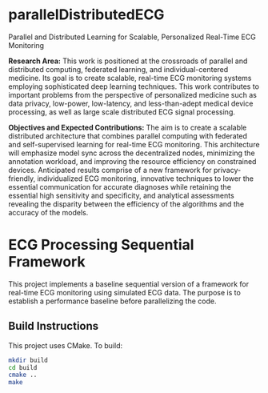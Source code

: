 # parallelDistributedECG
Parallel and Distributed Learning for Scalable, Personalized Real-Time ECG Monitoring

**Research Area:** This work is positioned at the crossroads of parallel and distributed computing, federated learning, and individual-centered medicine. Its goal is to create scalable, real-time ECG monitoring systems employing sophisticated deep learning techniques. This work contributes to important problems from the perspective of personalized medicine such as data privacy, low-power, low-latency, and less-than-adept medical device processing, as well as large scale distributed ECG signal processing.

**Objectives and Expected Contributions:** The aim is to create a scalable distributed architecture that combines parallel computing with federated and self-supervised learning for real-time ECG monitoring. This architecture will emphasize model sync across the decentralized nodes, minimizing the annotation workload, and improving the resource efficiency on constrained devices. Anticipated results comprise of a new framework for privacy-friendly, individualized ECG monitoring, innovative techniques to lower the essential communication for accurate diagnoses while retaining the essential high sensitivity and specificity, and analytical assessments revealing the disparity between the efficiency of the algorithms and the accuracy of the models.

# ECG Processing Sequential Framework

This project implements a baseline sequential version of a framework for real-time ECG monitoring using simulated ECG data. The purpose is to establish a performance baseline before parallelizing the code.

## Build Instructions

This project uses CMake. To build:
```bash
mkdir build
cd build
cmake ..
make
